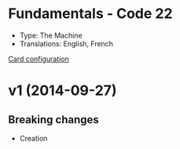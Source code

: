 # Fundamentals - Code 22

* Type: The Machine
* Translations: English, French

[Card configuration](code-22.md)

<a name="1"></a>
# v1 (2014-09-27)

## Breaking changes

- Creation